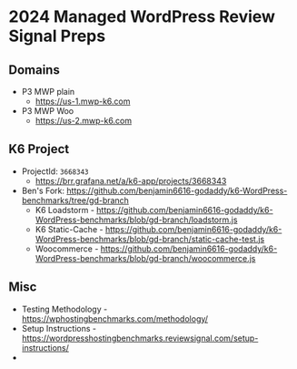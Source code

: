 # 2024 Managed WordPress Review Signal Preps

## Domains

- P3 MWP plain
  - https://us-1.mwp-k6.com
- P3 MWP Woo
  - https://us-2.mwp-k6.com

## K6 Project

- ProjectId: `3668343`
  - https://brr.grafana.net/a/k6-app/projects/3668343
- Ben's Fork: https://github.com/benjamin6616-godaddy/k6-WordPress-benchmarks/tree/gd-branch
  - K6 Loadstorm - https://github.com/benjamin6616-godaddy/k6-WordPress-benchmarks/blob/gd-branch/loadstorm.js
  - K6 Static-Cache - https://github.com/benjamin6616-godaddy/k6-WordPress-benchmarks/blob/gd-branch/static-cache-test.js
  - Woocommerce - https://github.com/benjamin6616-godaddy/k6-WordPress-benchmarks/blob/gd-branch/woocommerce.js

## Misc
- Testing Methodology - https://wphostingbenchmarks.com/methodology/
- Setup Instructions - https://wordpresshostingbenchmarks.reviewsignal.com/setup-instructions/
- 